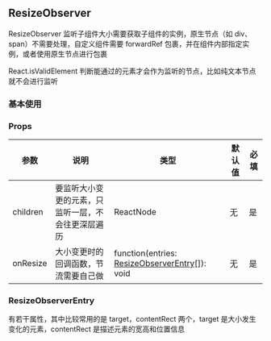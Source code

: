 ## ResizeObserver

ResizeObserver 监听子组件大小需要获取子组件的实例，原生节点（如 div、span）不需要处理，自定义组件需要 forwardRef 包裹，并在组件内部指定实例，或者使用原生节点进行包裹

React.isValidElement 判断能通过的元素才会作为监听的节点，比如纯文本节点就不会进行监听

### 基本使用

<code src="../demo/resize-observer/resize-observer1.tsx"></code>

### Props

| 参数     | 说明                                               | 类型                                                                   | 默认值 | 必填 |
| -------- | -------------------------------------------------- | ---------------------------------------------------------------------- | ------ | ---- |
| children | 要监听大小变更的元素，只监听一层，不会往更深层遍历 | ReactNode                                                              | 无     | 是   |
| onResize | 大小变更时的回调函数，节流需要自己做               | function(entries: [ResizeObserverEntry](#resizeobserverentry)[]): void | 无     | 是   |

### ResizeObserverEntry

有若干属性，其中比较常用的是 target，contentRect 两个，target 是大小发生变化的元素，contentRect 是描述元素的宽高和位置信息
